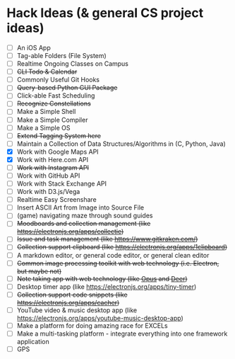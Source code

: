 # Hack Ideas (& general CS project ideas)

- [ ] An iOS App
- [ ] Tag-able Folders (File System)
- [ ] Realtime Ongoing Classes on Campus
- [ ] ~~CLI Todo & Calendar~~
- [ ] Commonly Useful Git Hooks
- [ ] ~~Query-based Python GUI Package~~
- [ ] Click-able Fast Scheduling
- [ ] ~~Recognize Constellations~~
- [ ] Make a Simple Shell
- [ ] Make a Simple Compiler
- [ ] Make a Simple OS
- [ ] ~~Extend Tagging System here~~
- [ ] Maintain a Collection of Data Structures/Algorithms in (C, Python, Java)
- [x] Work with Google Maps API
- [x] Work with Here.com API
- [ ] ~~Work with Instagram API~~
- [ ] Work with GitHub API
- [ ] Work with Stack Exchange API
- [ ] Work with D3.js/Vega
- [ ] Realtime Easy Screenshare
- [ ] Insert ASCII Art from Image into Source File
- [ ] (game) navigating maze through sound guides
- [ ] ~~Moodboards and collection management (like https://electronjs.org/apps/collectie)~~
- [ ] ~~Issue and task management (like https://www.gitkraken.com/)~~
- [ ] ~~Collection support clipboard (like https://electronjs.org/apps/1clipboard)~~
- [ ] A markdown editor, or general code editor, or general clean editor
- [ ] ~~Common image processing toolkit with web technology (i.e. Electron, but maybe not)~~
- [ ] ~~Note taking app with web technology (like [Opus](https://electronjs.org/apps/opus) and [Deer](https://electronjs.org/apps/deer))~~
- [ ] Desktop timer app (like https://electronjs.org/apps/tiny-timer)
- [ ] ~~Collection support code snippets (like https://electronjs.org/apps/cacher)~~
- [ ] YouTube video & music desktop app (like https://electronjs.org/apps/youtube-music-desktop-app)
- [ ] Make a platform for doing amazing race for EXCELs
- [ ] Make a multi-tasking platform - integrate everything into one framework application
- [ ] GPS
